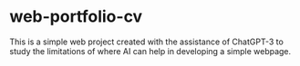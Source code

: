 # web-portfolio-cv
This is a simple web project created with the assistance of ChatGPT-3 to study the limitations of where AI can help in developing a simple webpage.
